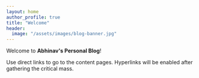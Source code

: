 ```yaml
---
layout: home
author_profile: true
title: "Welcome"
header:
  image: "/assets/images/blog-banner.jpg"
---
```


Welcome to **Abhinav's Personal Blog**!

Use direct links to go to the content pages. Hyperlinks will be enabled after gathering the critical mass.
